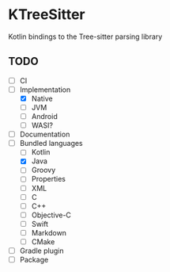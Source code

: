 # KTreeSitter

Kotlin bindings to the Tree-sitter parsing library

## TODO

- [ ] CI
- [ ] Implementation
  - [x] Native
  - [ ] JVM
  - [ ] Android
  - [ ] WASI?
- [ ] Documentation
- [ ] Bundled languages
  - [ ] Kotlin
  - [x] Java
  - [ ] Groovy
  - [ ] Properties
  - [ ] XML
  - [ ] C
  - [ ] C++
  - [ ] Objective-C
  - [ ] Swift
  - [ ] Markdown
  - [ ] CMake
- [ ] Gradle plugin
- [ ] Package
